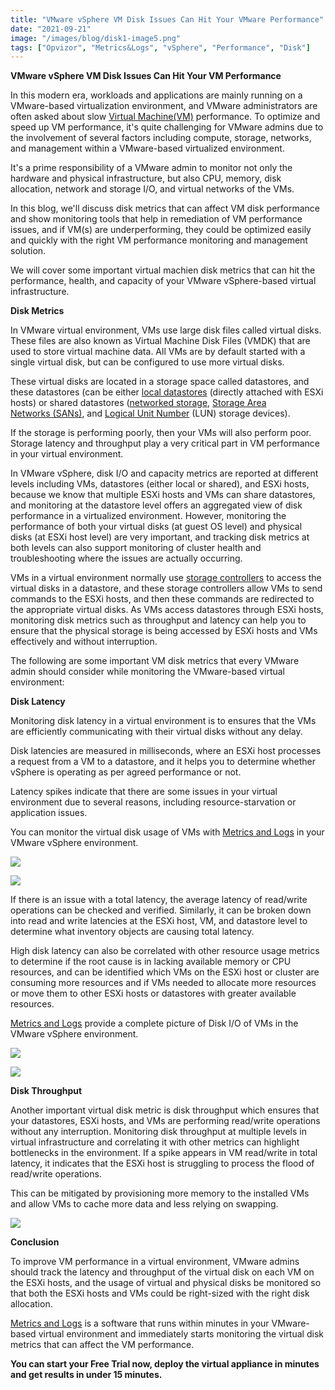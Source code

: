 ```yaml
---
title: "VMware vSphere VM Disk Issues Can Hit Your VMware Performance"
date: "2021-09-21"
image: "/images/blog/disk1-image5.png"
tags: ["Opvizor", "Metrics&Logs", "vSphere", "Performance", "Disk"]
---
```


**VMware vSphere VM Disk Issues Can Hit Your VM Performance**

In this modern era, workloads and applications are mainly running on a VMware-based virtualization environment, and VMware administrators are
often asked about slow [Virtual Machine(VM)](https://www.dnsstuff.com/what-is-vm-virtual-machine) performance.
To optimize and speed up VM performance, it's quite challenging for VMware admins due to the involvement of several factors including compute, storage, networks, and management within a VMware-based virtualized environment.

It's a prime responsibility of a VMware admin to monitor not only the hardware and physical infrastructure, but also CPU, memory, disk
allocation, network and storage I/O, and virtual networks of the VMs. 

In this blog, we'll discuss disk metrics that can affect VM disk performance and show monitoring tools that help in remediation of VM performance issues, and if VM(s) are underperforming,
they could be optimized easily and quickly with the right VM performance monitoring and management solution.

We will cover some important virtual machien disk metrics that can hit the performance, health, and capacity of your VMware vSphere-based virtual infrastructure.

**Disk Metrics**

In VMware virtual environment, VMs use large disk files called virtual disks. These files are also known as Virtual Machine Disk Files (VMDK) that are used to store virtual machine data. All VMs are by default started with a single virtual disk, but can be configured to use more virtual disks.  

These virtual disks are located in a storage space called datastores, and these datastores (can be either [local datastores](https://docs.vmware.com/en/VMware-vSphere/7.0/com.vmware.vsphere.storage.doc/GUID-5F08F7A7-6D8E-45A6-B408-278B3A4C7D4C.html) (directly attached with ESXi hosts) or shared datastores ([networked storage](https://docs.vmware.com/en/VMware-vSphere/7.0/com.vmware.vsphere.storage.doc/GUID-E3B77DE4-7525-47D3-B2D7-BC71CCD7992D.html), [Storage Area Networks (SANs)](https://www.vmware.com/topics/glossary/content/storage-area-network-san), and [Logical Unit Number](https://docs.vmware.com/en/VMware-vSphere/7.0/com.vmware.vsphere.storage.doc/GUID-2C8FAE1F-98F7-4E0B-AEA0-83A4FF16A252.html) (LUN) storage devices).

If the storage is performing poorly, then your VMs will also perform poor. Storage latency and throughput play a very critical part in VM performance in your virtual environment.

In VMware vSphere, disk I/O and capacity metrics are reported at different levels including VMs, datastores (either local or shared), and ESXi hosts,  because we know that multiple ESXi hosts and VMs can share datastores, and monitoring at the datastore level offers an aggregated view of disk performance in a virtualized environment. However, monitoring the performance of both your virtual disks (at guest OS level) and physical disks (at ESXi  host level) are very important, and tracking disk metrics at both levels can also support monitoring of cluster health and troubleshooting where the  issues are actually occurring.

VMs in a virtual environment normally use [storage controllers](https://docs.vmware.com/en/VMware-vSphere/7.0/com.vmware.vsphere.vm_admin.doc/GUID-5872D173-A076-42FE-8D0B-9DB0EB0E7362.html?hWord=N4IghgNiBcIM4GM4EsQF8g) to access the virtual disks in a datastore, and these storage controllers allow VMs to send commands to the ESXi hosts, and then these commands are redirected to the appropriate virtual disks. As VMs access datastores through ESXi hosts, monitoring disk metrics such as throughput and latency can help you to ensure that the physical storage is being accessed by ESXi hosts and VMs  effectively and without interruption.

The following are some important VM disk metrics that every VMware admin should consider while monitoring the VMware-based virtual environment:

**Disk Latency**

Monitoring disk latency in a virtual environment is to ensures that the VMs are efficiently communicating with their virtual disks without any delay. 

Disk latencies are measured in milliseconds, where an ESXi host processes a request from a VM to a datastore, and it helps you to determine whether vSphere is operating as per agreed performance or not.

Latency spikes indicate that there are some issues in your virtual environment due to several reasons, including resource-starvation or application issues.

You can monitor the virtual disk usage of VMs with [Metrics and Logs](https://www.codenotary.com/products/metrics-and-logs/) in your VMware vSphere environment.

![](/images/blog/disk1-image1.png)

![](/images/blog/disk1-image2.png)

If there is an issue with a total latency, the average latency of read/write operations can be checked and verified. Similarly, it can be broken down into read and write latencies at the ESXi host, VM, and datastore level to determine what inventory objects are causing total latency.

High disk latency can also be correlated with other resource usage metrics to determine if the root cause is in lacking available memory or CPU resources, and can be identified which VMs on the ESXi host or cluster are consuming more resources and if VMs needed to allocate more resources or move them to other ESXi hosts or datastores with greater available resources. 

[Metrics and Logs](https://www.codenotary.com/products/metrics-and-logs/) provide a complete picture of Disk I/O of VMs in the VMware vSphere environment.

![](/images/blog/disk1-image3.png)

![](/images/blog/disk1-image4.png)

**Disk Throughput**

Another important virtual disk metric is disk throughput which ensures that your datastores, ESXi hosts, and VMs are performing read/write operations without any interruption. Monitoring disk throughput at multiple levels in virtual infrastructure and correlating it with other metrics can highlight bottlenecks in the environment. If a spike appears in VM read/write in total latency, it indicates that the ESXi host is struggling to process the flood of read/write operations.

This can be mitigated by provisioning more memory to the installed VMs and allow VMs to cache more data and less relying on swapping.

![](/images/blog/disk1-image5.png)

**Conclusion**

To improve VM performance in a virtual environment, VMware admins should track the latency and throughput of the virtual disk on each VM on the
ESXi hosts, and the usage of virtual and physical disks be monitored so that both the ESXi hosts and VMs could be right-sized with the right
disk allocation.

[Metrics and Logs](https://www.codenotary.com/products/metrics-and-logs/) is a software that runs within minutes in your VMware-based virtual environment and immediately starts monitoring the virtual disk metrics that can affect the VM performance. 

**You can start your Free Trial now, deploy the virtual appliance in minutes and get results in under 15 minutes.**

